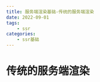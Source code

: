 ```yaml
---
title: 服务端渲染基础-传统的服务端渲染
date: 2022-09-01
tags:
    - ssr
categories:
    - ssr基础
---
```


# 传统的服务端渲染



